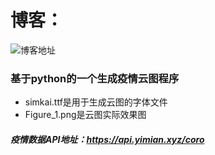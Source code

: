 # 博客：

![博客地址](https://github.com/YeSomeone/picture-bed/blob/master/%E5%8D%9A%E5%AE%A2.png)

### 基于python的一个生成疫情云图程序
* simkai.ttf是用于生成云图的字体文件
* Figure_1.png是云图实际效果图

##### 疫情数据API地址：https://api.yimian.xyz/coro



